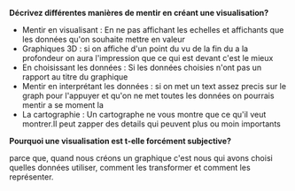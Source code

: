 **Décrivez différentes manières de mentir en créant une visualisation?**

- Mentir en visualisant : En ne pas affichant les echelles et affichants que les données qu'on souhaite mettre en valeur 
- Graphiques 3D : si on affiche d'un point du vu de la fin du a la profondeur on aura l'impression que ce qui est devant c'est le mieux 
- En choisissant les données : Si les données choisies n'ont pas un rapport au titre du graphique  
- Mentir en interprétant les données : si on met un text assez precis sur le graph pour l'appuyer  et qu'on ne met toutes les données on pourrais mentir a se moment la 
- La cartographie : Un cartographe ne vous montre que ce qu'il veut montrer.Il peut zapper des details qui peuvent plus ou moin importants



**Pourquoi une visualisation est t-elle forcément subjective?**

parce que, quand nous créons un graphique c'est nous qui  avons choisi quelles données utiliser, comment les transformer et comment les représenter.